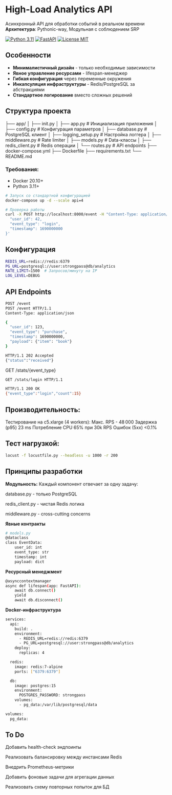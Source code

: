 # High-Load Analytics API

Асинхронный API для обработки событий в реальном времени  
**Архитектура**: Pythonic-way, Модульная с соблюдением SRP

[![Python 3.11](https://img.shields.io/badge/Python-3.11%2B-blue)](https://python.org)
[![FastAPI](https://img.shields.io/badge/FastAPI-0.103+-green)](https://fastapi.tiangolo.com)
[![License MIT](https://img.shields.io/badge/License-MIT-yellow)](LICENSE)

## Особенности
- **Минималистичный дизайн** - только необходимые зависимости
- **Явное управление ресурсами** - lifespan-менеджер
- **Гибкая конфигурация** через переменные окружения
- **Инкапсуляция инфраструктуры** - Redis/PostgreSQL за абстракциями
- **Стандартное логирование** вместо сложных решений

## Структура проекта
├── app/
│ ├── init.py
│ ├── app.py # Инициализация приложения
│ ├── config.py # Конфигурация параметров
│ ├── database.py # PostgreSQL клиент
│ ├── logging_setup.py # Настройка логгера
│ ├── middleware.py # Rate limiter
│ ├── models.py # Data-классы
│ ├── redis_client.py # Redis операции
│ └── routes.py # API endpoints
├── docker-compose.yml
├── Dockerfile
├── requirements.txt
└── README.md

### Требования:
- Docker 20.10+
- Python 3.11+

```bash
# Запуск со стандартной конфигурацией
docker-compose up -d --scale api=4

# Проверка работы
curl -X POST http://localhost:8000/event -H "Content-Type: application/json" -d '{
  "user_id": 42,
  "event_type": "login",
  "timestamp": 1690000000
}'
```
## Конфигурация
```bash
REDIS_URL=redis://redis:6379
PG_URL=postgresql://user:strongpass@db/analytics
RATE_LIMIT=1500  # Запросов/минуту на IP
LOG_LEVEL=DEBUG
```
## API Endpoints
```bash
POST /event
POST /event HTTP/1.1
Content-Type: application/json

{
  "user_id": 123,
  "event_type": "purchase",
  "timestamp": 1690000000,
  "payload": {"item": "book"}
}

HTTP/1.1 202 Accepted
{"status":"received"}
```
GET /stats/{event_type}
```bash
GET /stats/login HTTP/1.1

HTTP/1.1 200 OK
{"event_type":"login","count":15}
```
## Производительность:
Тестирование на c5.xlarge (4 workers):
Макс. RPS - 48 000
Задержка (p95)	23 ms
Потребление CPU	65% при 30k RPS
Ошибок (5xx)	<0.1%

## Тест нагрузкой:
```bash
locust -f locustfile.py --headless -u 1000 -r 200
```
## Принципы разработки
**Модульность:**
  Каждый компонент отвечает за одну задачу:

database.py - только PostgreSQL

redis_client.py - чистая Redis логика

middleware.py - cross-cutting concerns

**Явные контракты**
```bash
# models.py
@dataclass
class EventData:
    user_id: int
    event_type: str
    timestamp: int
    payload: dict
```
**Ресурсный менеджмент**
```bash
@asynccontextmanager
async def lifespan(app: FastAPI):
    await db.connect()
    yield
    await db.disconnect()
```
**Docker-инфраструктура**
```bash
services:
  api:
    build: .
    environment:
      - REDIS_URL=redis://redis:6379
      - PG_URL=postgresql://user:strongpass@db/analytics
    deploy:
      replicas: 4

  redis:
    image: redis:7-alpine
    ports: ["6379:6379"]

  db:
    image: postgres:15
    environment:
      POSTGRES_PASSWORD: strongpass
    volumes:
      - pg_data:/var/lib/postgresql/data

volumes:
  pg_data:
```
## To Do

Добавить health-check эндпоинты

Реализовать балансировку между инстансами Redis

Внедрить Prometheus-метрики

Добавить фоновые задачи для агрегации данных

Реализовать схему повторных попыток для БД
